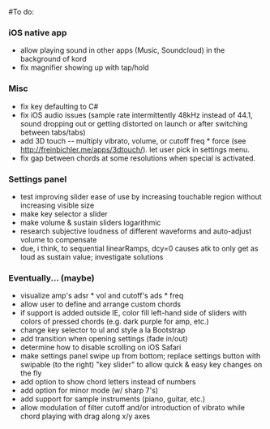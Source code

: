 #To do:

### iOS native app
* allow playing sound in other apps (Music, Soundcloud) in the background of kord
* fix magnifier showing up with tap/hold

### Misc
* fix key defaulting to C#
* fix iOS audio issues (sample rate intermittently 48kHz instead of 44.1, sound dropping out or getting distorted on launch or after switching between tabs/tabs)
* add 3D touch -- multiply vibrato, volume, or cutoff freq * force (see http://freinbichler.me/apps/3dtouch/). let user pick in settings menu.
* fix gap between chords at some resolutions when special is activated.

### Settings panel
* test improving slider ease of use by increasing touchable region without increasing visible size
* make key selector a slider
* make volume & sustain sliders logarithmic
* research subjective loudness of different waveforms and auto-adjust volume to compensate
* due, i think, to sequential linearRamps, dcy=0 causes atk to only get as loud as sustain value; investigate solutions

### Eventually... (maybe)
* visualize amp's adsr * vol and cutoff's ads * freq
* allow user to define and arrange custom chords
* if support is added outside IE, color fill left-hand side of sliders with colors of pressed chords (e.g. dark purple for amp, etc.)
* change key selector to ul and style a la Bootstrap
* add transition when opening settings (fade in/out)
* determine how to disable scrolling on iOS Safari
* make settings panel swipe up from bottom; replace settings button with swipable (to the right) "key slider" to allow quick & easy key changes on the fly
* add option to show chord letters instead of numbers
* add option for minor mode (w/ sharp 7's)
* add support for sample instruments (piano, guitar, etc.)
* allow modulation of filter cutoff and/or introduction of vibrato while chord playing with drag along x/y axes
